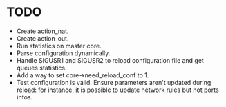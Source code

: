 TODO
====

- Create action_nat.
- Create action_out.
- Run statistics on master core.
- Parse configuration dynamically.
- Handle SIGUSR1 and SIGUSR2 to reload configuration file and get queues
  statistics.
- Add a way to set core->need_reload_conf to 1.
- Test configuration is valid. Ensure parameters aren't updated during reload:
  for instance, it is possible to update network rules but not ports infos.
